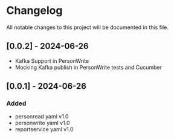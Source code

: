 # Changelog

All notable changes to this project will be documented in this file.

## [0.0.2] - 2024-06-26
- Kafka Support in PersonWrite
- Mocking Kafka publish in PersonWrite tests and Cucumber


## [0.0.1] - 2024-06-26

### Added
- personread yaml v1.0
- personwrite yaml v1.0
- reportservice yaml v1.0
